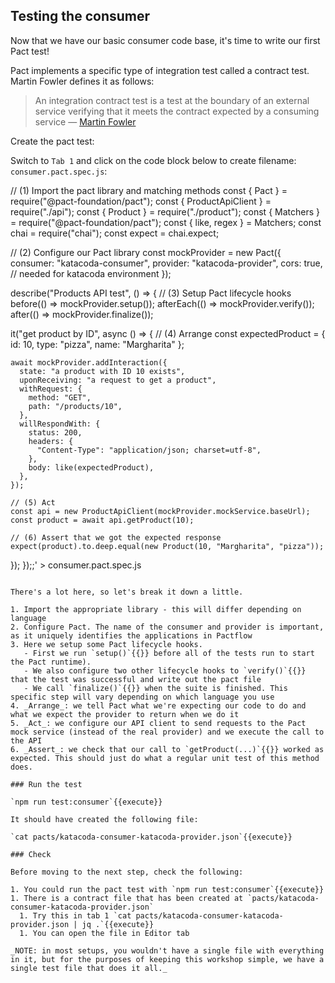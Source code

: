 ## Testing the consumer

Now that we have our basic consumer code base, it's time to write our first Pact test!

Pact implements a specific type of integration test called a contract test. Martin Fowler defines it as follows:

> An integration contract test is a test at the boundary of an external service verifying that it meets the contract expected by a consuming service — [Martin Fowler](https://martinfowler.com/bliki/IntegrationContractTest.html)

Create the pact test:

Switch to `Tab 1` and click on the code block below to create filename: `consumer.pact.spec.js`:

// (1) Import the pact library and matching methods
const { Pact } = require("@pact-foundation/pact");
const { ProductApiClient } = require("./api");
const { Product } = require("./product");
const { Matchers } = require("@pact-foundation/pact");
const { like, regex } = Matchers;
const chai = require("chai");
const expect = chai.expect;

// (2) Configure our Pact library
const mockProvider = new Pact({
consumer: "katacoda-consumer",
provider: "katacoda-provider",
cors: true, // needed for katacoda environment
});

describe("Products API test", () => {
// (3) Setup Pact lifecycle hooks
before(() => mockProvider.setup());
afterEach(() => mockProvider.verify());
after(() => mockProvider.finalize());

it("get product by ID", async () => {
// (4) Arrange
const expectedProduct = { id: 10, type: "pizza", name: "Margharita" };

    await mockProvider.addInteraction({
      state: "a product with ID 10 exists",
      uponReceiving: "a request to get a product",
      withRequest: {
        method: "GET",
        path: "/products/10",
      },
      willRespondWith: {
        status: 200,
        headers: {
          "Content-Type": "application/json; charset=utf-8",
        },
        body: like(expectedProduct),
      },
    });

    // (5) Act
    const api = new ProductApiClient(mockProvider.mockService.baseUrl);
    const product = await api.getProduct(10);

    // (6) Assert that we got the expected response
    expect(product).to.deep.equal(new Product(10, "Margharita", "pizza"));

});
});;' > consumer.pact.spec.js

```{{exec}}

There's a lot here, so let's break it down a little.

1. Import the appropriate library - this will differ depending on language
2. Configure Pact. The name of the consumer and provider is important, as it uniquely identifies the applications in Pactflow
3. Here we setup some Pact lifecycle hooks.
   - First we run `setup()`{{}} before all of the tests run to start the Pact runtime).
   - We also configure two other lifecycle hooks to `verify()`{{}} that the test was successful and write out the pact file
   - We call `finalize()`{{}} when the suite is finished. This specific step will vary depending on which language you use
4. _Arrange_: we tell Pact what we're expecting our code to do and what we expect the provider to return when we do it
5. _Act_: we configure our API client to send requests to the Pact mock service (instead of the real provider) and we execute the call to the API
6. _Assert_: we check that our call to `getProduct(...)`{{}} worked as expected. This should just do what a regular unit test of this method does.

### Run the test

`npm run test:consumer`{{execute}}

It should have created the following file:

`cat pacts/katacoda-consumer-katacoda-provider.json`{{execute}}

### Check

Before moving to the next step, check the following:

1. You could run the pact test with `npm run test:consumer`{{execute}}
1. There is a contract file that has been created at `pacts/katacoda-consumer-katacoda-provider.json`
  1. Try this in tab 1 `cat pacts/katacoda-consumer-katacoda-provider.json | jq .`{{execute}}
  1. You can open the file in Editor tab

_NOTE: in most setups, you wouldn't have a single file with everything in it, but for the purposes of keeping this workshop simple, we have a single test file that does it all._

```
